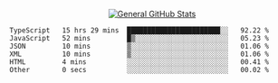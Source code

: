 <p align="center">
  <a href="https://github.com/AndyDevv">
    <img src="https://github-readme-stats.vercel.app/api?username=AndyDevv&custom_title=General%20GitHub%20Stats&theme=aura_dark" alt="General GitHub Stats">
  </a>
</p>

<!--START_SECTION:waka-->

```text
TypeScript   15 hrs 29 mins  ███████████████████████░░   92.22 %
JavaScript   52 mins         █▒░░░░░░░░░░░░░░░░░░░░░░░   05.23 %
JSON         10 mins         ▒░░░░░░░░░░░░░░░░░░░░░░░░   01.06 %
XML          10 mins         ▒░░░░░░░░░░░░░░░░░░░░░░░░   01.06 %
HTML         4 mins          ░░░░░░░░░░░░░░░░░░░░░░░░░   00.41 %
Other        0 secs          ░░░░░░░░░░░░░░░░░░░░░░░░░   00.02 %
```

<!--END_SECTION:waka-->
